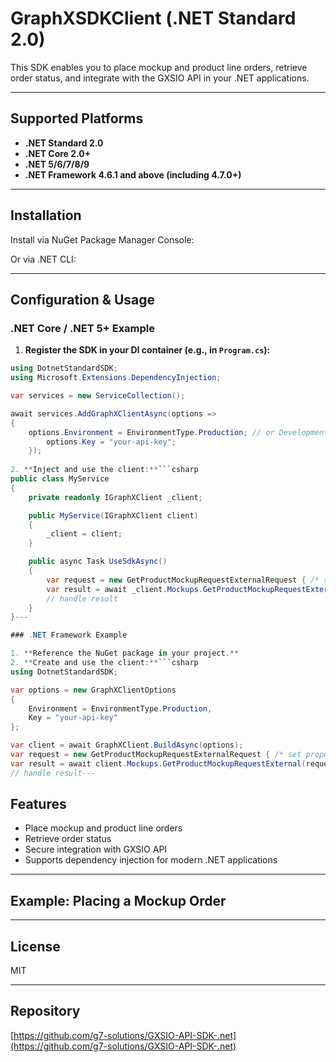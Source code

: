 # GraphXSDKClient (.NET Standard 2.0)

This SDK enables you to place mockup and product line orders, retrieve order status, and integrate with the GXSIO API in your .NET applications.

---

## Supported Platforms

- **.NET Standard 2.0**
- **.NET Core 2.0+**
- **.NET 5/6/7/8/9**
- **.NET Framework 4.6.1 and above (including 4.7.0+)**

---

## Installation

Install via NuGet Package Manager Console:

Or via .NET CLI:

---

## Configuration & Usage

### .NET Core / .NET 5+ Example

1. **Register the SDK in your DI container (e.g., in `Program.cs`):**
```csharp
using DotnetStandardSDK;
using Microsoft.Extensions.DependencyInjection;

var services = new ServiceCollection();

await services.AddGraphXClientAsync(options =>
{
    options.Environment = EnvironmentType.Production; // or Development
        options.Key = "your-api-key";
    });
    
2. **Inject and use the client:**```csharp
public class MyService
{
    private readonly IGraphXClient _client;

    public MyService(IGraphXClient client)
    {
        _client = client;
    }

    public async Task UseSdkAsync()
    {
        var request = new GetProductMockupRequestExternalRequest { /* set properties */ };
        var result = await _client.Mockups.GetProductMockupRequestExternal(request);
        // handle result
    }
}---

### .NET Framework Example

1. **Reference the NuGet package in your project.**
2. **Create and use the client:**```csharp
using DotnetStandardSDK;

var options = new GraphXClientOptions
{
    Environment = EnvironmentType.Production,
    Key = "your-api-key"
};

var client = await GraphXClient.BuildAsync(options);
var request = new GetProductMockupRequestExternalRequest { /* set properties */ };
var result = await client.Mockups.GetProductMockupRequestExternal(request);
// handle result---
```
## Features

- Place mockup and product line orders
- Retrieve order status
- Secure integration with GXSIO API
- Supports dependency injection for modern .NET applications

---

## Example: Placing a Mockup Order

---

## License

MIT

---

## Repository

[https://github.com/g7-solutions/GXSIO-API-SDK-.net](https://github.com/g7-solutions/GXSIO-API-SDK-.net)




